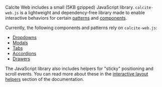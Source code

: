 Calcite Web includes a small (5KB gzipped) JavaScript library. `calcite-web.js` is a lightweight and dependency-free library made to enable interactive behaviors for certain [patterns](../patterns/) and [components](../components).

Currently, the following components and patterns rely on `calcite-web.js`:

- [Dropdowns](../components/#dropdowns)
- [Modals](../patterns/#modals)
- [Tabs](../patterns/#tabs)
- [Accordions](../patterns/#accordions)
- [Drawers](../patterns/#drawers)

The JavaScript library also includes helpers for "sticky" positioning and scroll events. You can read more about these in the [interactive layout helpers](../grid/#interactive-layout-helpers) section of the documentation.